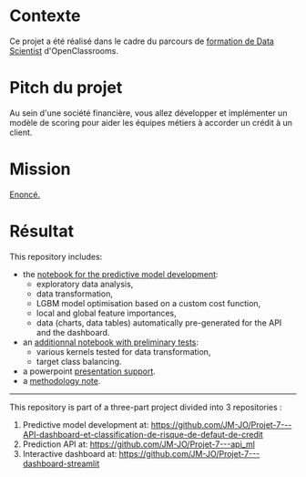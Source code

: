 # Contexte
Ce projet a été réalisé dans le cadre du parcours de [formation de Data Scientist](https://openclassrooms.com/fr/paths/164-data-scientist) d'OpenClassrooms.

# Pitch du projet
Au sein d'une société financière, vous allez développer et implémenter un modèle de scoring pour aider les équipes métiers à accorder un crédit à un client.

# Mission
[Enoncé.](https://github.com/JM-JO/OpenClassrooms-Projet-7---Modelisation-risque-defaut-de-credit---API---Dashboard/blob/main/Mission.pdf)

# Résultat
This repository includes:  
- the [notebook for the predictive model development](https://github.com/JM-JO/OpenClassrooms-Projet-7---Modelisation-risque-defaut-de-credit---API---Dashboard/blob/main/Notebook%20for%20the%20predictive%20model%20development.ipynb): 
  - exploratory data analysis, 
  - data transformation, 
  - LGBM model optimisation based on a custom cost function,
  - local and global feature importances,
  - data (charts, data tables) automatically pre-generated for the API and the dashboard.
- an [additionnal notebook with preliminary tests](https://github.com/JM-JO/OpenClassrooms-Projet-7---Modelisation-risque-defaut-de-credit---API---Dashboard/blob/main/Additionnal%20notebook%20with%20preliminary%20tests.ipynb):
  - various kernels tested for data transformation, 
  - target class balancing.
- a powerpoint [presentation support](https://github.com/JM-JO/OpenClassrooms-Projet-7---Modelisation-risque-defaut-de-credit---API---Dashboard/blob/main/Pr%C3%A9sentation.pdf).
- a [methodology note](https://github.com/JM-JO/OpenClassrooms-Projet-7---Modelisation-risque-defaut-de-credit---API---Dashboard/blob/main/P7_02_Note_methodologique.pdf).

-------------------------

This repository is part of a three-part project divided into 3 repositories :  
1) Predictive model development at: https://github.com/JM-JO/Projet-7---API-dashboard-et-classification-de-risque-de-defaut-de-credit
2) Prediction API at: https://github.com/JM-JO/Projet-7---api_ml
3) Interactive dashboard at: https://github.com/JM-JO/Projet-7---dashboard-streamlit

